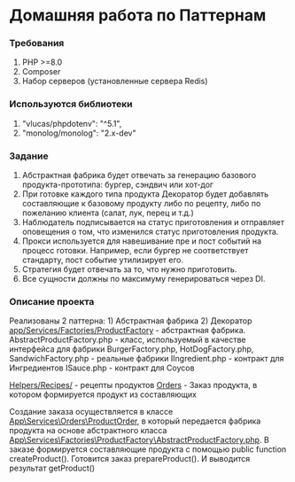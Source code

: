 # Домашняя работа по Паттернам

### Требования
1. PHP >=8.0
2. Composer
3. Набор серверов (установленные сервера Redis)

### Используются библиотеки
1. "vlucas/phpdotenv": "^5.1",
2. "monolog/monolog": "2.x-dev"

### Задание
1. Абстрактная фабрика будет отвечать за генерацию базового продукта-прототипа: бургер, сэндвич или хот-дог
2. При готовке каждого типа продукта Декоратор будет добавлять составляющие к базовому продукту либо по рецепту, либо по пожеланию клиента (салат, лук, перец и т.д.)
3. Наблюдатель подписывается на статус приготовления и отправляет оповещения о том, что изменился статус приготовления продукта.
4. Прокси используется для навешивание пре и пост событий на процесс готовки. Например, если бургер не соответствует стандарту, пост событие утилизирует его.
5. Стратегия будет отвечать за то, что нужно приготовить.
6. Все сущности должны по максимуму генерироваться через DI.

### Описание проекта
Реализованы 2 паттерна: 1) Абстрактная фабрика 2) Декоратор
[app/Services/Factories/ProductFactory](app/Services/Factories/ProductFactory) - абстрактная фабрика. 
AbstractProductFactory.php - класс, используемый в качестве интерфейса для фабрики
BurgerFactory.php, HotDogFactory.php, SandwichFactory.php - реальные фабрики
IIngredient.php - контракт для Ингредиентов
ISauce.php - контракт для Соусов

[Helpers/Recipes/](app/Services/Helpers/Recipes) - рецепты продуктов
[Orders](app/Services/Orders) - Заказ продукта, в котором формируется продукт из составляющих

Создание заказа осуществляется в классе [App\Services\Orders\ProductOrder](app/Services/Orders/ProductOrder.php), в который передается фабрика продукта на основе абстрактного класса[ App\Services\Factories\ProductFactory\AbstractProductFactory.php](app/Services/Factories/ProductFactory/AbstractProductFactory.php).
В заказе формируется составляющие продукта c помощью public function createProduct(). Готовится заказ prepareProduct(). И выводится результат getProduct()